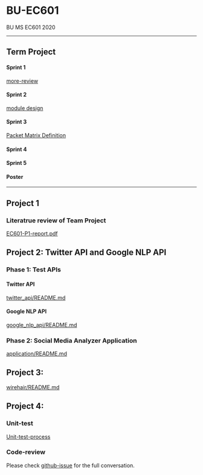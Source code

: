 # BU-EC601

BU MS EC601 2020

---

## Term Project

#### Sprint 1

[more-review](https://github.com/blairtyx/EC601/blob/master/team_project/Sprint-reports/Sprint1-README.md)

#### Sprint 2

[module design](https://github.com/blairtyx/EC601/blob/master/team_project/Sprint-reports/Sprint2-README.md)

#### Sprint 3

[Packet Matrix Definition](https://github.com/blairtyx/EC601/blob/master/team_project/Sprint-reports/Sprint3-README.md)

#### Sprint 4

#### Sprint 5

#### Poster


---


## Project 1

### Literatrue review of Team Project

[EC601-P1-report.pdf](https://github.com/blairtyx/EC601/blob/master/EC601-P1-report.pdf)



## Project 2: Twitter API and Google NLP API

### Phase 1: Test APIs

#### Twitter API

[twitter_api/README.md](https://github.com/blairtyx/EC601/blob/master/Project2/twitter_api/README.md)

#### Google NLP API

[google_nlp_api/README.md](https://github.com/blairtyx/EC601/blob/master/Project2/google_nlp_api/README.md)



### Phase 2: Social Media Analyzer Application

[application/README.md](https://github.com/blairtyx/EC601/blob/master/Project2/application/README.md)


## Project 3:

[wirehair/README.md](https://github.com/blairtyx/EC601/blob/master/Project3/README.md)



## Project 4:

### Unit-test
[Unit-test-process](https://github.com/blairtyx/EC601/blob/master/Project4/Unit-test/README.md)

### Code-review
Please check [github-issue](https://github.com/blairtyx/EC601/issues) for the full conversation.
